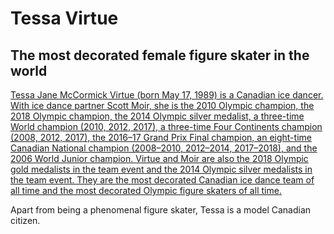 # Tessa Virtue
## The most decorated female figure skater in the world 
[Tessa Jane McCormick Virtue (born May 17, 1989) is a Canadian ice dancer. With ice dance partner Scott Moir, she is the 2010 Olympic champion, the 2018 Olympic champion, the 2014 Olympic silver medalist, a three-time World champion (2010, 2012, 2017), a three-time Four Continents champion (2008, 2012, 2017), the 2016–17 Grand Prix Final champion, an eight-time Canadian National champion (2008–2010, 2012–2014, 2017–2018), and the 2006 World Junior champion. Virtue and Moir are also the 2018 Olympic gold medalists in the team event and the 2014 Olympic silver medalists in the team event. They are the most decorated Canadian ice dance team of all time and the most decorated Olympic figure skaters of all time.](https://en.wikipedia.org/wiki/Tessa_Virtue)

Apart from being a phenomenal figure skater, Tessa is a model Canadian citizen. 

